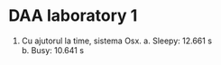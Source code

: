 # DAA laboratory 1

1. Cu ajutorul la time, sistema Osx. 
  a. Sleepy: 12.661 s  
  b. Busy: 10.641 s
